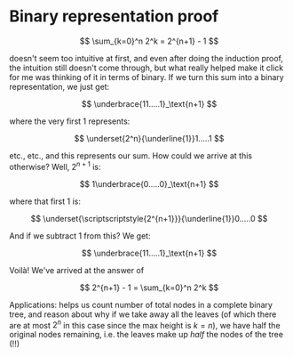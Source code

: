 # Binary representation proof

$$
\sum_{k=0}^n 2^k = 2^{n+1} - 1
$$

doesn't seem too intuitive at first, and even after doing the induction proof, the intuition still doesn't come through, but what really helped make it click for me was thinking of it in terms of binary. If we turn this sum into a binary representation, we just get:

$$
\underbrace{11.....1}_\text{n+1}
$$

where the very first 1 represents:

$$
\underset{2^n}{\underline{1}}1.....1
$$

etc., etc., and this represents our sum. How could we arrive at this otherwise? Well, $2^{n+1}$ is:

$$
1\underbrace{0.....0}_\text{n+1}
$$

where that first 1 is:

$$
\underset{\scriptscriptstyle{2^{n+1}}}{\underline{1}}0.....0
$$

And if we subtract 1 from this? We get:

$$
\underbrace{11.....1}_\text{n+1}
$$

Voilà! We've arrived at the answer of

$$
2^{n+1} - 1 = \sum_{k=0}^n 2^k
$$

Applications: helps us count number of total nodes in a complete binary tree, and reason about why if we take away all the leaves (of which there are at most $2^n$ in this case since the max height is $k = n$), we have half the original nodes remaining, i.e. the leaves make up _half_ the nodes of the tree (!!)
